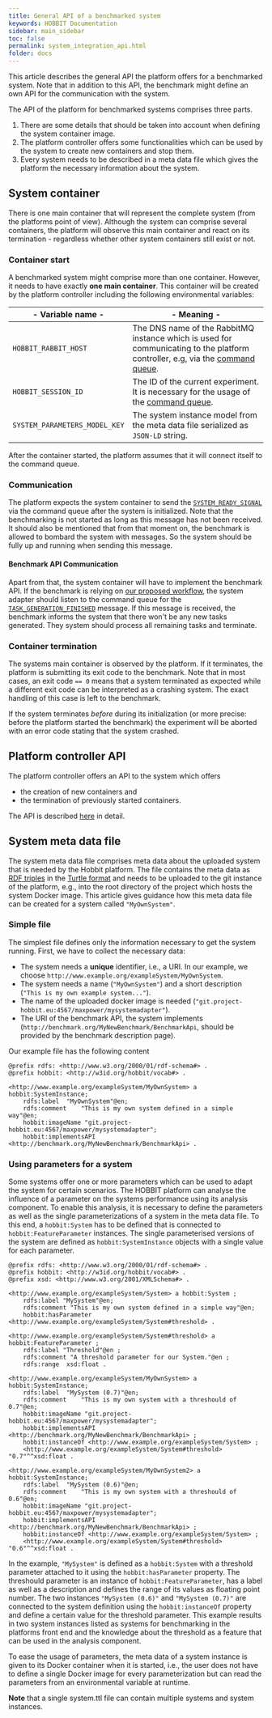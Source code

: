 ```yaml
---
title: General API of a benchmarked system
keywords: HOBBIT Documentation
sidebar: main_sidebar
toc: false
permalink: system_integration_api.html
folder: docs
---
```


This article describes the general API the platform offers for a benchmarked system. Note that in addition to this API, the benchmark might define an own API for the communication with the system.

The API of the platform for benchmarked systems comprises three parts.
1. There are some details that should be taken into account when defining the system container image.
2. The platform controller offers some functionalities which can be used by the system to create new containers and stop them.
3. Every system needs to be described in a meta data file which gives the platform the necessary information about the system.

## System container

There is one main container that will represent the complete system (from the platforms point of view). Although the system can comprise several containers, the platform will observe this main container and react on its termination - regardless whether other system containers still exist or not.

### Container start

A benchmarked system might comprise more than one container. However, it needs to have exactly __one main container__. This container will be created by the platform controller including the following environmental variables:

|- Variable name -|- Meaning -|
|---|---|
| `HOBBIT_RABBIT_HOST` | The DNS name of the RabbitMQ instance which is used for communicating to the platform controller, e.g, via the [command queue](command_queue). |
| `HOBBIT_SESSION_ID` | The ID of the current experiment. It is necessary for the usage of the [command queue](command_queue). |
| `SYSTEM_PARAMETERS_MODEL_KEY` | The system instance model from the meta data file serialized as `JSON-LD` string. |

After the container started, the platform assumes that it will connect itself to the command queue.

### Communication

The platform expects the system container to send the [`SYSTEM_READY_SIGNAL`](https://hobbit-project.github.io/command_queue.html#predefined-command-ids) via the command queue after the system is initialized. Note that the benchmarking is not started as long as this message has not been received. It should also be mentioned that from that moment on, the benchmark is allowed to bombard the system with messages. So the system should be fully up and running when sending this message.

#### Benchmark API Communication

Apart from that, the system container will have to implement the benchmark API. If the benchmark is relying on [our proposed workflow](https://hobbit-project.github.io/experiment_workflow.html), the system adapter should listen to the command queue for the [`TASK_GENERATION_FINISHED`](https://hobbit-project.github.io/command_queue.html#predefined-command-ids) message. If this message is received, the benchmark informs the system that there won't be any new tasks generated. They system should process all remaining tasks and terminate.

### Container termination

The systems main container is observed by the platform. If it terminates, the platform is submitting its exit code to the benchmark. Note that in most cases, an exit code `== 0` means that a system terminated as expected while a different exit code can be interpreted as a crashing system. The exact handling of this case is left to the benchmark.

If the system terminates _before_ during its initialization (or more precise: before the platform started the benchmark) the experiment will be aborted with an error code stating that the system crashed.

## Platform controller API

The platform controller offers an API to the system which offers
* the creation of new containers and
* the termination of previously started containers.

The API is described [here](https://hobbit-project.github.io/platform_api.html) in detail.

## System meta data file

The system meta data file comprises meta data about the uploaded system that is needed by the Hobbit platform.
The file contains the meta data as [RDF triples](https://www.w3.org/2001/sw/wiki/RDF) in the
[Turtle format](https://www.w3.org/TR/turtle/) and needs to be uploaded to the git instance of the platform, e.g., into the root directory of the project which hosts the system Docker image. This article gives guidance how this meta data file can be created for a system called `"MyOwnSystem"`.

### Simple file

The simplest file defines only the information necessary to get the system running. First, we have to collect the necessary data:
* The system needs a __unique__ identifier, i.e., a URI. In our example, we choose `http://www.example.org/exampleSystem/MyOwnSystem`.
* The system needs a name (`"MyOwnSystem"`) and a short description (`"This is my own example system..."`).
* The name of the uploaded docker image is needed (`"git.project-hobbit.eu:4567/maxpower/mysystemadapter"`).
* The URI of the benchmark API, the system implements (`http://benchmark.org/MyNewBenchmark/BenchmarkApi`, should be provided by the benchmark description page).

Our example file has the following content

```turtle
@prefix rdfs: <http://www.w3.org/2000/01/rdf-schema#> .
@prefix hobbit: <http://w3id.org/hobbit/vocab#> .

<http://www.example.org/exampleSystem/MyOwnSystem> a  hobbit:SystemInstance;
	rdfs:label	"MyOwnSystem"@en;
	rdfs:comment	"This is my own system defined in a simple way"@en;
	hobbit:imageName "git.project-hobbit.eu:4567/maxpower/mysystemadapter";
	hobbit:implementsAPI <http://benchmark.org/MyNewBenchmark/BenchmarkApi> .
```

### Using parameters for a system

Some systems offer one or more parameters which can be used to adapt the system for certain scenarios.
The HOBBIT platform can analyse the influence of a parameter on the systems performance using its analysis component.
To enable this analysis, it is necessary to define the parameters as well as the single parameterizations of a system in the meta data file.
To this end, a `hobbit:System` has to be defined that is connected to `hobbit:FeatureParameter` instances.
The single parameterised versions of the system are defined as `hobbit:SystemInstance` objects with a single value for each parameter.

```turtle
@prefix rdfs: <http://www.w3.org/2000/01/rdf-schema#> .
@prefix hobbit: <http://w3id.org/hobbit/vocab#> .
@prefix xsd: <http://www.w3.org/2001/XMLSchema#> .

<http://www.example.org/exampleSystem/System> a hobbit:System ;
    rdfs:label "MySystem"@en;
    rdfs:comment "This is my own system defined in a simple way"@en;
    hobbit:hasParameter <http://www.example.org/exampleSystem/System#threshold> .

<http://www.example.org/exampleSystem/System#threshold> a hobbit:FeatureParameter ;
    rdfs:label "Threshold"@en ;
    rdfs:comment "A threshold parameter for our System."@en ;
    rdfs:range  xsd:float .

<http://www.example.org/exampleSystem/MyOwnSystem> a  hobbit:SystemInstance;
    rdfs:label  "MySystem (0.7)"@en;
    rdfs:comment    "This is my own system with a threshould of 0.7"@en;
    hobbit:imageName "git.project-hobbit.eu:4567/maxpower/mysystemadapter";
    hobbit:implementsAPI <http://benchmark.org/MyNewBenchmark/BenchmarkApi> ;
    hobbit:instanceOf <http://www.example.org/exampleSystem/System> ;
    <http://www.example.org/exampleSystem/System#threshold> "0.7"^^xsd:float .

<http://www.example.org/exampleSystem/MyOwnSystem2> a  hobbit:SystemInstance;
    rdfs:label  "MySystem (0.6)"@en;
    rdfs:comment    "This is my own system with a threshould of 0.6"@en;
    hobbit:imageName "git.project-hobbit.eu:4567/maxpower/mysystemadapter";
    hobbit:implementsAPI <http://benchmark.org/MyNewBenchmark/BenchmarkApi> ;
    hobbit:instanceOf <http://www.example.org/exampleSystem/System> ;
    <http://www.example.org/exampleSystem/System#threshold> "0.6"^^xsd:float .
```

In the example, `"MySystem"` is defined as a `hobbit:System` with a threshold parameter attached to it using the `hobbit:hasParameter` property.
The threshould parameter is an instance of `hobbit:FeatureParameter`, has a label as well as a description and defines the range of its values as floating point number.
The two instances `"MySystem (0.6)"` and `"MySystem (0.7)"` are connected to the system definition using the `hobbit:instanceOf` property and define a certain value for the threshold parameter.
This example results in two system instances listed as systems for benchmarking in the platforms front end and the knowledge about the threshold as a feature that can be used in the analysis component.

To ease the usage of parameters, the meta data of a system instance is given to its Docker container when it is started, i.e., the user does not have to define a single Docker image for every parameterization but can read the parameters from an environmental variable at runtime.

**Note** that a single system.ttl file can contain multiple systems and system instances.
